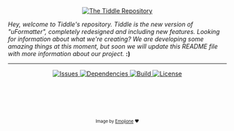 <div align='center'>
  <a href='https://github.com/ionno/tiddle'>
    <img src='http://i.imgur.com/6fN6ttI.png' title='The Tiddle Repository'/>
  </a>
</div>

*Hey, welcome to Tiddle's repository.
Tiddle is the new version of "uFormatter", completely redesigned and including new features.
Looking for information about what we're creating?
We are developing some amazing things at this moment, but soon we will update this README file with
more information about our project.* **:)**

----

<div align='center'>
  <a href='https://github.com/ionno/tiddle/issues'>
    <img src='https://img.shields.io/github/issues/ionno/tiddle.svg' title='Issues'/>
  </a>
  <a href='https://www.versioneye.com/user/projects/56c94e2e18b2710403dfd0f0'>
    <img src='https://www.versioneye.com/user/projects/56c94e2e18b2710403dfd0f0/badge.svg' title='Dependencies' />
  </a>
  <a href='https://travis-ci.org/ionno/tiddle'>
    <img src='https://travis-ci.org/ionno/tiddle.svg?branch=master' title='Build' />
  </a>
  <a href='https://github.com/ionno/tiddle/blob/master/LICENSE'>
    <img src='https://img.shields.io/github/license/ionno/tiddle.svg' title='License' />
  </a>
</div>

<br><br><br><br>

<div align='center'>
  <sub><sub>Image by <a href='https://github.com/Ranks/emojione'>Emojione</a> ❤</sub></sub>
</div>

